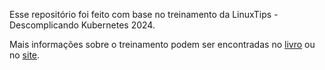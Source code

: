Esse repositório foi feito com base no treinamento da LinuxTips - Descomplicando Kubernetes 2024.

Mais informações sobre o treinamento podem ser encontradas no [livro](https://livro.descomplicandokubernetes.com.br/pt/) ou no [site](https://www.linuxtips.io/treinamentos). 
